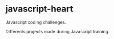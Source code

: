 # javascript-heart
Javascript coding challenges.

Differents projects made during Javascript training. 
